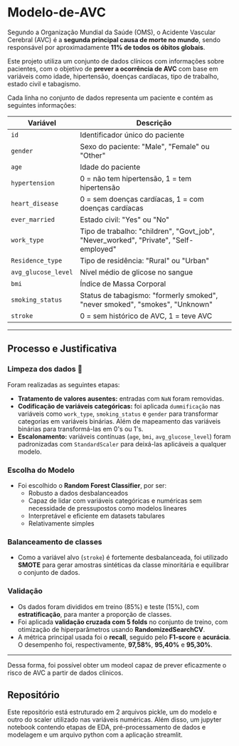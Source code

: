 # Modelo-de-AVC

Segundo a Organização Mundial da Saúde (OMS), o Acidente Vascular Cerebral (AVC) é a **segunda principal causa de morte no mundo**, sendo responsável por aproximadamente **11% de todos os óbitos globais**.

Este projeto utiliza um conjunto de dados clínicos com informações sobre pacientes, com o objetivo de **prever a ocorrência de AVC** com base em variáveis como idade, hipertensão, doenças cardíacas, tipo de trabalho, estado civil e tabagismo.

Cada linha no conjunto de dados representa um paciente e contém as seguintes informações:

| Variável              | Descrição                                                                 |
|-----------------------|---------------------------------------------------------------------------|
| `id`                  | Identificador único do paciente                                           |
| `gender`              | Sexo do paciente: "Male", "Female" ou "Other"                             |
| `age`                 | Idade do paciente                                                         |
| `hypertension`        | 0 = não tem hipertensão, 1 = tem hipertensão                              |
| `heart_disease`       | 0 = sem doenças cardíacas, 1 = com doenças cardíacas                      |
| `ever_married`        | Estado civil: "Yes" ou "No"                                               |
| `work_type`           | Tipo de trabalho: "children", "Govt_job", "Never_worked", "Private", "Self-employed" |
| `Residence_type`      | Tipo de residência: "Rural" ou "Urban"                                    |
| `avg_glucose_level`   | Nível médio de glicose no sangue                                          |
| `bmi`                 | Índice de Massa Corporal                                                  |
| `smoking_status`      | Status de tabagismo: "formerly smoked", "never smoked", "smokes", "Unknown" |
| `stroke`              | 0 = sem histórico de AVC, 1 = teve AVC                                    |

---

## Processo e Justificativa

### Limpeza dos dados 🧹

Foram realizadas as seguintes etapas:

- **Tratamento de valores ausentes:** entradas com `NaN` foram removidas.
- **Codificação de variáveis categóricas:** foi aplicada `dummificação` nas variáveis como `work_type`, `smoking_status` e `gender` para transformar categorias em variáveis binárias. Além de mapeamento das variáveis binárias para transformá-las em 0's ou 1's.
- **Escalonamento:** variáveis contínuas (`age`, `bmi`, `avg_glucose_level`) foram padronizadas com `StandardScaler` para deixá-las aplicáveis a qualquer modelo.

### Escolha do Modelo

- Foi escolhido o **Random Forest Classifier**, por ser:
  - Robusto a dados desbalanceados
  - Capaz de lidar com variáveis categóricas e numéricas sem necessidade de pressupostos como modelos lineares
  - Interpretável e eficiente em datasets tabulares
  - Relativamente simples

### Balanceamento de classes

- Como a variável alvo (`stroke`) é fortemente desbalanceada, foi utilizado **SMOTE** para gerar amostras sintéticas da classe minoritária e equilibrar o conjunto de dados.

### Validação

- Os dados foram divididos em treino (85%) e teste (15%), com **estratificação**, para manter a proporção de classes.
- Foi aplicada **validação cruzada com 5 folds** no conjunto de treino, com otimização de hiperparâmetros usando **RandomizedSearchCV**.
- A métrica principal usada foi o **recall**, seguido pelo **F1-score** e **acurácia**. O desempenho foi, respectivamente, **97,58%**, **95,40%** e **95,30%**.

---

Dessa forma, foi possível obter um modeol capaz de prever eficazmente o risco de AVC a partir de dados clínicos.

## Repositório

Este repositório está estruturado em 2 arquivos pickle, um do modelo e outro do scaler utilizado nas variáveis numéricas. Além disso, um jupyter notebook contendo etapas de EDA, pré-processamento de dados e modelagem e um arquivo python com a aplicação streamlit.
